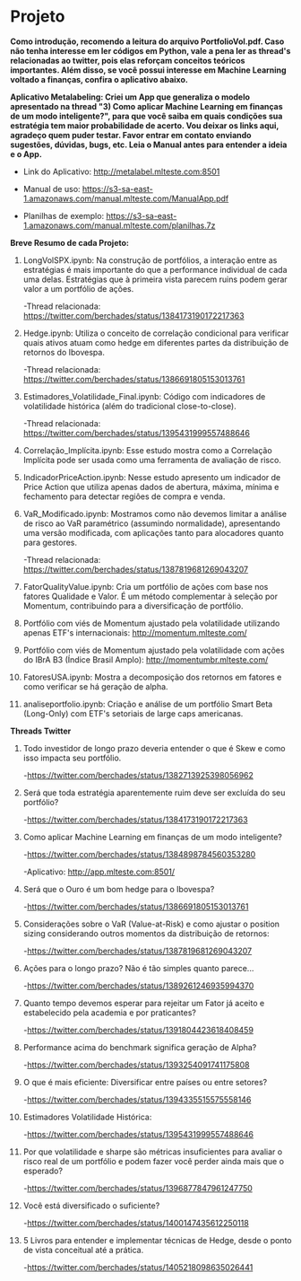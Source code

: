 # Projeto
**Como introdução, recomendo a leitura do arquivo PortfolioVol.pdf. Caso não tenha interesse em ler códigos em Python, vale a pena ler as thread's relacionadas ao twitter, pois elas reforçam conceitos teóricos importantes. Além disso, se você possui interesse em Machine Learning voltado a finanças, confira o aplicativo abaixo.**

**Aplicativo Metalabeling: Criei um App que generaliza o modelo apresentado na thread "3) Como aplicar Machine Learning em finanças de um modo inteligente?", para que você saiba em quais condições sua estratégia tem maior probabilidade de acerto. Vou deixar os links aqui, agradeço quem puder testar. Favor entrar em contato enviando sugestões, dúvidas, bugs, etc. Leia o Manual antes para entender a ideia e o App.**

- Link do Aplicativo: http://metalabel.mlteste.com:8501

- Manual de uso: https://s3-sa-east-1.amazonaws.com/manual.mlteste.com/ManualApp.pdf

- Planilhas de exemplo: https://s3-sa-east-1.amazonaws.com/manual.mlteste.com/planilhas.7z

**Breve Resumo de cada Projeto:**

1) LongVolSPX.ipynb: Na construção de portfólios, a interação entre as estratégias é mais importante do que a performance individual de cada uma delas. Estratégias que à primeira vista parecem ruins podem gerar valor a um portfólio de ações.
   
   -Thread relacionada: https://twitter.com/berchades/status/1384173190172217363

2) Hedge.ipynb: Utiliza o conceito de correlação condicional para verificar quais ativos atuam como hedge em diferentes partes da distribuição de retornos do Ibovespa.

   -Thread relacionada: https://twitter.com/berchades/status/1386691805153013761
   
3) Estimadores_Volatilidade_Final.ipynb: Código com indicadores de volatilidade histórica (além do tradicional close-to-close).
    
   -Thread relacionada: https://twitter.com/berchades/status/1395431999557488646

4) Correlação_Implícita.ipynb: Esse estudo mostra como a Correlação Implícita pode ser usada como uma ferramenta de avaliação de risco.

5) IndicadorPriceAction.ipynb: Nesse estudo apresento um indicador de Price Action que utiliza apenas dados de abertura, máxima, mínima e fechamento para detectar regiôes de compra e venda.

6) VaR_Modificado.ipynb: Mostramos como não devemos limitar a análise de risco ao VaR paramétrico (assumindo normalidade), apresentando uma versão modificada, com aplicações tanto para alocadores quanto para gestores.

   -Thread relacionada: https://twitter.com/berchades/status/1387819681269043207

7) FatorQualityValue.ipynb: Cria um portfólio de ações com base nos fatores Qualidade e Valor. É um método complementar à seleção por Momentum, contribuindo para a diversificação de portfólio. 

8) Portfólio com viés de Momentum ajustado pela volatilidade utilizando apenas ETF's internacionais: http://momentum.mlteste.com/

9) Portfólio com viés de Momentum ajustado pela volatilidade com ações do IBrA B3 (Índice Brasil Amplo): http://momentumbr.mlteste.com/

10) FatoresUSA.ipynb: Mostra a decomposição dos retornos em fatores e como verificar se há geração de alpha.

11) analiseportfolio.ipynb: Criação e análise de um portfólio Smart Beta (Long-Only) com ETF's setoriais de large caps americanas.
    
    
**Threads Twitter**
1) Todo investidor de longo prazo deveria entender o que é Skew e como isso impacta seu portfólio. 
  
   -https://twitter.com/berchades/status/1382713925398056962

2) Será que toda estratégia aparentemente ruim deve ser excluída do seu portfólio?
  
   -https://twitter.com/berchades/status/1384173190172217363

3) Como aplicar Machine Learning em finanças de um modo inteligente?

   -https://twitter.com/berchades/status/1384898784560353280
   
   -Aplicativo: http://app.mlteste.com:8501/
   
4) Será que o Ouro é um bom hedge para o Ibovespa?
   
   -https://twitter.com/berchades/status/1386691805153013761
   
5) Considerações sobre o VaR (Value-at-Risk) e como ajustar o position sizing considerando outros momentos da distribuição de retornos:
   
   -https://twitter.com/berchades/status/1387819681269043207
   
6) Ações para o longo prazo? Não é tão simples quanto parece...
   
   -https://twitter.com/berchades/status/1389261246935994370

7) Quanto tempo devemos esperar para rejeitar um Fator já aceito e estabelecido pela academia e por praticantes?
   
   -https://twitter.com/berchades/status/1391804423618408459
   
8) Performance acima do benchmark significa geração de Alpha?
   
   -https://twitter.com/berchades/status/1393254091741175808
   
9) O que é mais eficiente: Diversificar entre países ou entre setores?

     -https://twitter.com/berchades/status/1394335515575558146
   
10) Estimadores Volatilidade Histórica:
  
      -https://twitter.com/berchades/status/1395431999557488646
   
11) Por que volatilidade e sharpe são métricas insuficientes para avaliar o risco real de um portfólio e podem fazer você perder ainda mais que o esperado?
 
      -https://twitter.com/berchades/status/1396877847961247750

12) Você está diversificado o suficiente?
   
      -https://twitter.com/berchades/status/1400147435612250118
      
13) 5 Livros para entender e implementar técnicas de Hedge, desde o ponto de vista conceitual até a prática.

      -https://twitter.com/berchades/status/1405218098635026441

